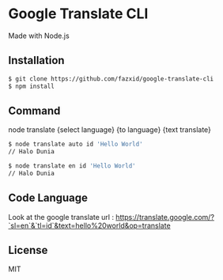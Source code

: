 # Google Translate CLI

Made with Node.js

## Installation

```bash
$ git clone https://github.com/fazxid/google-translate-cli
$ npm install
```

## Command

node translate {select language} {to language} {text translate}

```bash
$ node translate auto id 'Hello World'
// Halo Dunia

$ node translate en id 'Hello World'
// Halo Dunia

```

## Code Language

Look at the google translate url : https://translate.google.com/?`sl=en`&`tl=id`&text=hello%20world&op=translate

## License

MIT
